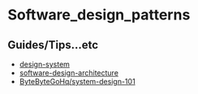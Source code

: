 # Software_design_patterns

## Guides/Tips...etc

* [design-system](https://roadmap.sh/design-system)
* [software-design-architecture](https://roadmap.sh/software-design-architecture)
* [ByteByteGoHq/system-design-101](https://github.com/ByteByteGoHq/system-design-101)